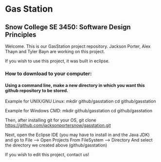 # Gas Station
## Snow College SE 3450: Software Design Principles
Welcome. This is our GasStation project repository. Jackson Porter, Alex Thayn and Tyler Bayn are working on this project. 

If you wish to use this project, it was built in eclipse. 

### How to download to your computer:

#### Using a command line, make a new directory in which you want this github repository to be stored.

Example for UNIX/GNU Linux: 
  mkdir github/gasstation
  cd github/gasstation
  
Example for Windows CMD: 
  mkdir github/gasstation
  cd github/gasstation

Then, after installing git for your OS, 
  git clone https://github.com/jacksonportersnow/gasstation.git
  
Next, open the Eclipse IDE (you may have to install in and the Java JDK) and go to
  File --> Open Projects From FileSystem --> Directory 
  And select the directory we created above (github/gasstation)
  
If you wish to edit this project, contact us!
